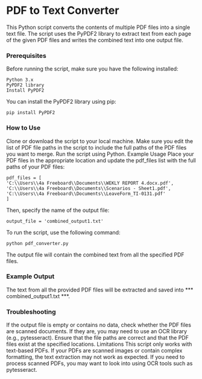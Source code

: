 # PDF to Text Converter
This Python script converts the contents of multiple PDF files into a single text file. The script uses the PyPDF2 library to extract text from each page of the given PDF files and writes the combined text into one output file.

### Prerequisites
Before running the script, make sure you have the following installed:

    Python 3.x
    PyPDF2 library
    Install PyPDF2
You can install the PyPDF2 library using pip:

    pip install PyPDF2
### How to Use
Clone or download the script to your local machine.
Make sure you edit the list of PDF file paths in the script to include the full paths of the PDF files you want to merge.
Run the script using Python.
Example Usage
Place your PDF files in the appropriate location and update the pdf_files list with the full paths of your PDF files:

    pdf_files = [
    'C:\\Users\\4a Freeboard\\Documents\\WEKLY REPORT 4.docx.pdf',
    'C:\\Users\\4a Freeboard\\Documents\\Scenarios - Sheet1.pdf',
    'C:\\Users\\4a Freeboard\\Documents\\LeaveForm_TI-0131.pdf'
    ]
Then, specify the name of the output file:

    output_file = 'combined_output1.txt'
To run the script, use the following command:

    python pdf_converter.py
The output file will contain the combined text from all the specified PDF files.

### Example Output
The text from all the provided PDF files will be extracted and saved into *** combined_output1.txt ***.

### Troubleshooting
If the output file is empty or contains no data, check whether the PDF files are scanned documents. If they are, you may need to use an OCR library (e.g., pytesseract).
Ensure that the file paths are correct and that the PDF files exist at the specified locations.
Limitations
This script only works with text-based PDFs. If your PDFs are scanned images or contain complex formatting, the text extraction may not work as expected.
If you need to process scanned PDFs, you may want to look into using OCR tools such as pytesseract.

